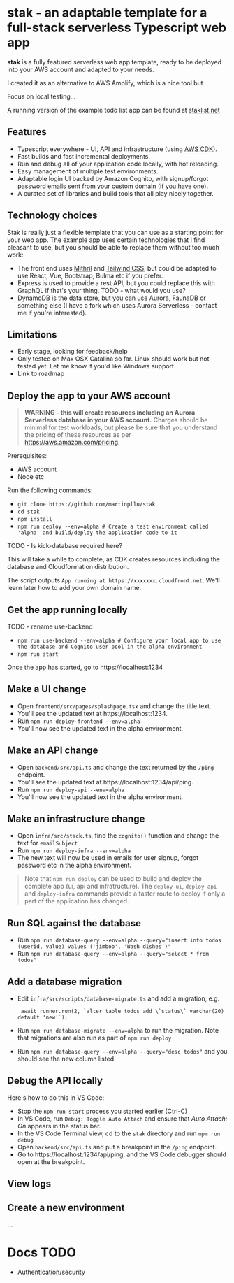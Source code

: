# stak - an adaptable template for a full-stack serverless Typescript web app

**stak** is a fully featured serverless web app template, ready to be deployed into your AWS account and adapted to your needs. 

I created it as an alternative to AWS Amplify, which is a nice tool but 

Focus on local testing...


A running version of the example todo list app can be found at [staklist.net](https://staklist.net)


## Features

- Typescript everywhere - UI, API and infrastructure (using [AWS CDK](https://aws.amazon.com/cdk/)).
- Fast builds and fast incremental deployments.
- Run and debug all of your application code locally, with hot reloading.
- Easy management of multiple test environments.
- Adaptable login UI backed by Amazon Cognito, with signup/forgot password emails sent from your custom domain (if you have one).
- A curated set of libraries and build tools that all play nicely together.

## Technology choices

Stak is really just a flexible template that you can use as a starting point for your web app. The example app uses certain technologies that I find pleasant to use, but you should be able to replace them without too much work:

- The front end uses [Mithril](https://mithril.js.org) and [Tailwind CSS](https://tailwindcss.com), but could be adapted to use React, Vue, Bootstrap, Bulma etc if you prefer.
- Express is used to provide a rest API, but you could replace this with GraphQL if that's your thing. TODO - what would you use?
- DynamoDB is the data store, but you can use Aurora, FaunaDB or something else (I have a fork which uses Aurora Serverless - contact me if you're interested).

## Limitations

- Early stage, looking for feedback/help
- Only tested on Max OSX Catalina so far. Linux should work but not tested yet. Let me know if you'd like Windows support. 
- Link to roadmap

## Deploy the app to your AWS account

> **WARNING - this will create resources including an Aurora Serverless database in your AWS account.** Charges should be minimal for test workloads, but please be sure that you understand the pricing of these resources as per https://aws.amazon.com/pricing.

Prerequisites:

- AWS account
- Node etc

Run the following commands:

- `git clone https://github.com/martinpllu/stak`
- `cd stak`
- `npm install`
- `npm run deploy --env=alpha # Create a test environment called 'alpha' and build/deploy the application code to it`

TODO - Is kick-database required here?

This will take a while to complete, as CDK creates resources including the database and Cloudformation distribution.

The script outputs `App running at https://xxxxxxx.cloudfront.net`. We'll learn later how to add your own domain name. 

## Get the app running locally

TODO - rename use-backend

- `npm run use-backend --env=alpha # Configure your local app to use the database and Cognito user pool in the alpha environment`
- `npm run start`

Once the app has started, go to https://localhost:1234

## Make a UI change

- Open `frontend/src/pages/splashpage.tsx` and change the title text.
- You'll see the updated text at https://localhost:1234.
- Run `npm run deploy-frontend --env=alpha`
- You'll now see the updated text in the alpha environment.

## Make an API change

- Open `backend/src/api.ts` and change the text returned by the `/ping` endpoint.
- You'll see the updated text at https://localhost:1234/api/ping.
- Run `npm run deploy-api --env=alpha`
- You'll now see the updated text in the alpha environment.

## Make an infrastructure change

- Open `infra/src/stack.ts`, find the `cognito()` function and change the text for `emailSubject`
- Run `npm run deploy-infra --env=alpha`
- The new text will now be used in emails for user signup, forgot password etc in the alpha environment.

> Note that `npm run deploy` can be used to build and deploy the complete app (ui, api and infratructure). The `deploy-ui`, `deploy-api` and `deploy-infra` commands provide a faster route to deploy if only a part of the application has changed.

## Run SQL against the database

- Run `npm run database-query --env=alpha --query="insert into todos (userid, value) values ('jimbob', 'Wash dishes')"`
- Run `npm run database-query --env=alpha --query="select * from todos"`

## Add a database migration

- Edit `infra/src/scripts/database-migrate.ts` and add a migration, e.g.
  
       await runner.run(2, `alter table todos add \`status\` varchar(20) default 'new'`);
       
- Run `npm run database-migrate --env=alpha` to run the migration. Note that migrations are also run as part of `npm run deploy`
- Run `npm run database-query --env=alpha --query="desc todos"` and you should see the new column listed.

## Debug the API locally

Here's how to do this in VS Code:

- Stop the `npm run start` process you started earlier (Ctrl-C)
- In VS Code, run `Debug: Toggle Auto Attach` and ensure that *Auto Attach: On* appears in the status bar.
- In the VS Code Terminal view, cd to the `stak` directory and run `npm run debug`
- Open `backend/src/api.ts` and put a breakpoint in the `/ping` endpoint.
- Go to https://localhost:1234/api/ping, and the VS Code debugger should open at the breakpoint.


## View logs



## Create a new environment

...

## 


# Docs TODO

- Authentication/security